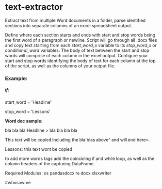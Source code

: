# text-extractor
Extract text from multiple Word documents in a folder, parse identified sections into separate columns of an excel spreadsheet output.

Define where each section starts and ends with start and stop words being the first word of a paragraph or newline. Script will go through all .docx files and copy text starting from each *start_word_x* variable to its *stop_word_x* or *conditional_word* variables. 
The body of text between the start and stop words will comprise of each column in the excel output. 
Configure your start and stop words identifying the body of text for each column at the top of the script, as well as the columns of your output file. 

<h3>Example:</h3>
<h5>if:</h5>
  
start_word = 'Headline' 

stop_word = 'Lessons'


<b> Word doc sample: </b>

bla bla bla
Headline  > bla bla bla bla

This text will be copied including the bla'blas above^
and will end here>.

Lessons:
this text wont be copied



to add more words tags add the coinciding if and while loop, as well as the column headers of the capturing DataFrame. 


Required Modules:
os
pandasdocx
re
docx
xlsxwriter




#whosawme
